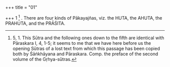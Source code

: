 +++
title = "01"

+++
1 [^1] . There are four kinds of Pākayajñas, viz. the HUTA, the AHUTA, the PRAHUTA, and the PRĀŚITA.


[^1]:  5, 1. This Sūtra and the following ones down to the fifth are identical with Pāraskara I, 4, 1-5; it seems to me that we have here before us the opening Sūtras of a lost text from which this passage has been copied both by Śāṅkhāyana and Pāraskara. Comp. the preface of the second volume of the Gṛhya-sūtras.
